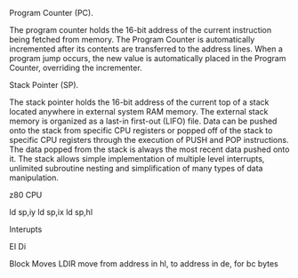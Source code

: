 Program Counter (PC).

The program counter holds the 16-bit address of the current instruction being fetched from memory. The Program Counter is automatically incremented after its contents are transferred to the address lines. When a program jump occurs, the new value is automatically placed in the Program Counter, overriding the incrementer.


Stack Pointer (SP).

The stack pointer holds the 16-bit address of the current top of a stack located anywhere in external system RAM memory. The external stack memory is organized as a last-in first-out (LIFO) file. Data can be pushed onto the stack from specific CPU registers or popped off of the stack to specific CPU registers through the execution of PUSH and POP instructions. The data popped from the stack is always the most recent data pushed onto it. The stack allows simple implementation of multiple level interrupts, unlimited subroutine nesting and simplification of many types of data manipulation.

z80 CPU

ld sp,iy
ld sp,ix
ld sp,hl

Interupts

EI
Di

Block Moves
LDIR   move from address in hl, to address in de, for bc bytes

